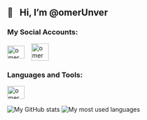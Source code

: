 ## 👋 &nbsp;&nbsp;Hi, I’m @omerUnver

<h3 align="left">My Social Accounts:</h3>
<a href="https://www.linkedin.com/in/omerunver/" target="blank"><img align="center" src="https://raw.githubusercontent.com/rahuldkjain/github-profile-readme-generator/master/src/images/icons/Social/linked-in-alt.svg" alt="omerUnver" height="30" width="40" /></a>&nbsp;&nbsp;&nbsp;
<a href="mailto:muhammedomerunver@gmail.com" target="blank"><img align="center" src="https://user-images.githubusercontent.com/103604558/230185745-3dfdddc1-1278-4cd1-9f6a-9a2696b1861b.svg" alt="omerUnver" height="40" width="40" /></a>
<h3 align="left">Languages and Tools:</h3>
<a href="https://developer.apple.com/swift/" target="blank"><img align="center" src="https://raw.githubusercontent.com/rahuldkjain/github-profile-readme-generator/master/src/images/icons/ProgrammingLanguages/swift.svg" alt="omerUnver" height="30" width="40" /></a>





<span><img src="https://github-readme-stats.vercel.app/api?username=omerUnver&theme=transparent&hide_border=true&hide=issues&show_icons=true&include_all_commits=true" alt="My GitHub stats" align="center"></span>
<span><img src="https://github-readme-stats.vercel.app/api/top-langs?username=omerUnver&theme=transparent&hide_border=true&hide=html&layout=compact&langs_count=6&card_width=275" alt="My most used languages" align="center"></span>
